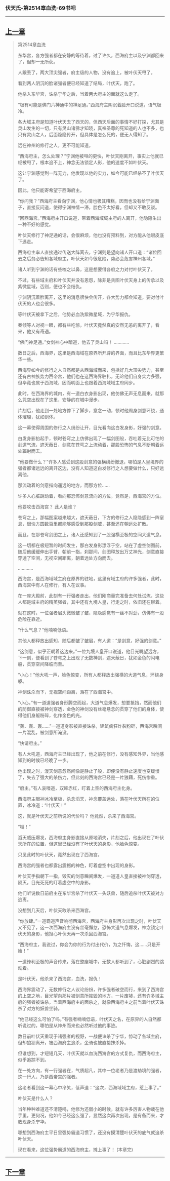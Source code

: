 ### 伏天氏-第2514章血洗-69书吧

--------
[上一章](./fef0a9097fdf32abe578b917dbb21a06.md)
--------


>
>
>
>第2514章血洗
>
>东华宫，各方强者都在安静的等待着，过了许久，西海府主以及宁渊都回来了，但却一无所获。
>
>人跟丢了，两大顶尖强者，府主级的人物，没有追上，被叶伏天甩了。
>
>看到两人阴沉的脸诸强者便已经知道了结局，叶伏天，跑了。
>
>他杀入东华宫，诛杀宁华之后，当着两大府主的面就这么走了。
>
>“极有可能是佛门六神通中的神足通。”西海府主阴沉着脸开口说道，语气极冷。
>
>各大域主府是知道叶伏天去了西天的，但西天后面的事情不好打探，尤其是灵山发生的一切，只有灵山诸佛才知晓，真禅圣尊的死知道的人也不多，也只有灵山之人，后面隐隐传开，但具体是怎么死的，便无人得知了。
>
>远在神州的修行之人，更不可能知道。
>
>“西海府主，怎么处理？”宁渊他被甩的更快，叶伏天刚离开，事实上他就已经被甩了，根本追不上，神念无法锁定人影，他的速度不如叶伏天。
>
>这让宁渊感觉到一阵无力，他发现以他的实力，如今可能已经杀不了叶伏天了。
>
>因此，他只能寄希望于西海府主。
>
>“你问我？”西海府主看向宁渊，他心情也极其糟糕，因而也没有给宁渊面子，直接反问道，使得宁渊神情一滞，脸色不太好看，但却又不敢反驳。
>
>“回西海宫。”西海府主开口说道，带着西海域域主府的人离开，他隐隐生出一种不好的感觉。
>
>叶伏天修行了神足通的话，会很麻烦，他也没有预料到，对方能从他眼皮底下逃走。
>
>西海府主率人直接通过传送大阵离去，宁渊则是望向诸人开口道：“诸位回去之后务必告知各域府主，叶伏天如今很危险，势必会危害神州各域。”
>
>诸人听到宁渊的话有些嗤之以鼻，这是想要借各府之力对付叶伏天了。
>
>不过，有些域主府和叶伏天并没有恩怨，除非是贪图叶伏天身上的传承以及紫微星域，否则，便也不会结仇。
>
>宁渊阴沉着脸离开，这里的消息很快会传开，各大势力都会知道，要对付叶伏天的人也会很多。
>
>等叶伏天被拿下之后，他势必血洗紫微星域，为宁华报仇。
>
>秦倾等人对视一眼，都有些吃惊，叶伏天竟然真的安然无恙的离开了，看来，他又有奇遇。
>
>“佛门神足通。”女剑神心中暗道，他去了灵山吗！
>…………
>
>数日之后，西海界，这里是西海域在原界所开辟的界面，而且比东华界更繁华一些。
>
>西海界如今的修行之人自然都是从西海域而来，包括好几大顶尖势力，甚至还有古神族势力西帝宫，他们也在这西海界驻扎，无论他们自身实力多强，但毕竟也属于西海域，因而明面上也跟着西海域域主府同步。
>
>此时，在西海界的城内，有一道白衣身影出现，他仿佛无声无息而来，就那么凭空出现在了这里，安静的在城中漫步。
>
>片刻后，他走到一处地方停下了脚步，意念一动，顿时他周身剑意环绕，通体璀璨，犹如剑体。
>
>这一幕使得周围的修行之人纷纷让开，目光看向这白发身影，好强的剑意。
>
>白发身影抬起手，顿时苍穹之上仿佛出现了一幅剑图般，吞吐着无比可怕的剑道气流，遮天蔽日，剑意在苍穹之上流动着，那股恐怖的气息不断朝着远处辐射而去。
>
>“他要做什么？”许多人感受到这股剑意的强横纷纷撤退，哪怕是人皇境界的强者都诸远远的离开这边，没有人知道这白发修行之人想要做什么，只好远离他。
>
>那流动着的剑意指向遥远的地方，而那方位……
>
>许多人心脏跳动着，看向那恐怖剑意流向的方位，竟然是，西海宫的方位。
>
>他要攻击西海宫？
>此人是谁？
>
>苍穹之上，那幅图案越来越大，遮天蔽日，下方的修行之人隐隐感到一阵窒息，很快方圆数百里都能够感受到那股剑威，甚至还在朝远处扩散。
>
>而且，在那苍穹剑图之上，诸人还感知到了一股强横至极的空间大道气息。
>
>这一切都在极短暂的时间发生，那白发身影漂浮于空，站在了虚空剑图前，随后他缓缓伸出手臂，朝前一指，刹那间，剑图释放出万丈神光，剑意直接穿透了空间，无视空间距离，朝着远处方向而去。
>
>…………
>
>西海宫，是西海域域主府在原界的驻地，这里有域主府的许多强者，此时，西海宫中有人在修行，有人在议事。
>
>在一座大殿前，此刻有一行强者走出，他们刚商量完准备去何处试炼，这些人都是域主府的精英强者，其中还有九境人皇，行走之时，依旧还在聊着。
>
>就在这时，一位强者眉头微微皱了皱，隐隐感觉有一丝不对劲，仿佛有一股危险在靠近。
>
>“什么气息？”他喃喃低语。
>
>其他人都释放出感知，随后都皱了皱眉，有人道：“是剑意，好强的剑意。”
>
>“这剑意，似乎正朝着这边来。”一位九境人皇开口说道，他目光眺望远方，下一刻，便看到了苍穹之上出现了无数神剑，遮天蔽日，犹如金色的闪电般，贯穿空间降临而至。
>
>“小心！”他大吼一声，脸色惊变，所有人都释放出强横的大道气息，环绕身躯。
>
>神剑诛杀而下，无视空间距离，落在了西海宫中。
>
>“小心。”有一道道强者身形腾空而起，大道气息爆发，想要抵挡，然而他们的防御直接被神剑穿透，金色的神剑没有丝毫悬念的贯穿了他们的身体，使得他们身躯粉碎，化作金色的光。
>
>“轰、轰、轰……”一道道身影被直接诛杀，建筑疯狂炸裂粉碎，西海宫瞬间一片混乱，被剑意所淹没。
>
>“快请府主。”
>
>有人大吼道，西海府主已经出现了，他之前在修行，没有感知外界，当他感知到的时候已经晚了一步。
>
>他出现之时，漫天剑意忽然间像是静止了般，即便没有静止速度也变缓慢了，失去了强大的杀伤力，但此刻的西海宫已经是一片狼藉，死伤惨重。
>
>“府主。”有人哀嚎道，双眸赤红，盯着上空的西海府主化身。
>
>西海府主眼神冰冷至极，杀念滔天，神念覆盖远处，落在叶伏天所在的位置，冰冷道：“叶伏天！”
>
>这，就是叶伏天之前所说的代价吗？
>他竟然，杀来了西海宫。
>
>“嗡！”
>
>滔天威压爆发，西海府主身影直接从原地消失，片刻之后，他出现在了叶伏天所在的位置，但这里已经没有了叶伏天的身影，他脸色惊变。
>
>只见此时的叶伏天，竟然出现在了西海宫。
>
>西海宫的强者也都露出震撼的神色，盯着虚空中出现的身影。
>
>叶伏天手指朝下一指，毁灭的剑意瞬间爆发，一道道人皇直接被神剑穿透，陨灭，目光死死的盯着虚空中的身影。
>
>他们听说数日前府主在东华宫杀了叶伏天一头妖兽，随后追杀叶伏天被对方逃离。
>
>没想到几天后，叶伏天敢杀来西海宫。
>
>“你放肆。”一道霸道声音响彻西海宫，西海府主身影再次出现之时，叶伏天又不见了，这一次西海府主没有丝毫懈怠，恐怖大道气息爆发，神念锁定叶伏天的身影，他担心叶伏天再一次杀回西海宫。
>
>“西海府主，我说过，你会为你的行为付出代价，为之忏悔，这……只是开始！”
>
>一道锋利至极的声音传来，落在整座城中，无数人都听到了，心脏剧烈的跳动着。
>
>是叶伏天，他杀来了西海宫，血洗，报仇！
>
>西海界震动了，无数修行之人议论纷纷，许多强者破空而行，来到了西海宫的上空之地，目光望向那片被剑意所摧毁的地方，一片废墟，还有许多域主府的强者被诛杀，当着西海府主的面杀之，就像西海府主之前当着叶伏天诛杀了对方的妖兽坐骑。
>
>“他已经这么可怕了吗。”有强者喃喃低语，叶伏天之名，在原界的人自然都听说过的，哪怕是从神州而来也必然听过他的事迹。
>
>数日前叶伏天重现于诸强者的视野，一战便诛杀了宁华，惊动了各域主府，但却狼狈离开，被西海府主追杀，坐骑也被直接抹杀掉。
>
>但谁想到，才短短几天，叶伏天就以血洗西海宫的方式复仇，而西海府主，似乎追踪不到。
>
>在一处方向，有一行强者在，气质超凡，其中一位老者乃是渡劫境的强者，这一行人，乃是西帝宫的强者。
>
>这老者看到这一幕心中冷笑，低声道：“这次，西海域域主府，惹上事了。”
>
>叶伏天是什么人？
>
>当年种种难道还不清楚吗，他修为还弱小的时候，就有许多厉害人物栽在他手里，更何况，他如今已经这么强了，显然这次再次出现，是有备而来，才敢现身杀宁华。
>
>哪想到西海府主平日里强势霸道习惯了，还没有摸清楚叶伏天的底气就追杀叶伏天。
>
>现在看来，这位强势霸道的西海府主，摊上事了！
>(本章完)
>
>

--------
[下一章](./07240d70255f32483e039710e3028c7e.md)
--------
